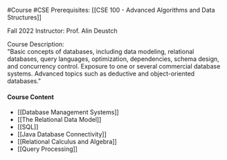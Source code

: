 #Course #CSE 
Prerequisites: [[CSE 100 - Advanced Algorithms and Data Structures]]

Fall 2022
Instructor: Prof. Alin Deustch

Course Description:  
"Basic concepts of databases, including data modeling, relational databases, query languages, optimization, dependencies, schema design, and concurrency control. Exposure to one or several commercial database systems. Advanced topics such as deductive and object-oriented databases."

#### Course Content
- [[Database Management Systems]]
- [[The Relational Data Model]]
- [[SQL]] <!-- incomplete -->
- [[Java Database Connectivity]]
- [[Relational Calculus and Algebra]]
- [[Query Processing]]
